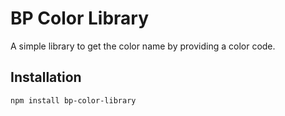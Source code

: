 # BP  Color Library

A simple library to get the color name by providing a color code.

## Installation
```bash
npm install bp-color-library
